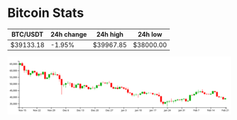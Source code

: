 # Bitcoin Stats

BTC/USDT|24h change|24h high|24h low|
|---|---|---|---|
|$39133.18|-1.95%|$39967.85|$38000.00|

<img src="./chart.svg">
